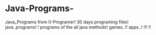 # Java-Programs-
Java_Programs from 0-Programer!
30 days programing files!
java..programs! !
programs of the all java methods!
games..!!
apps..! !!!
!!
